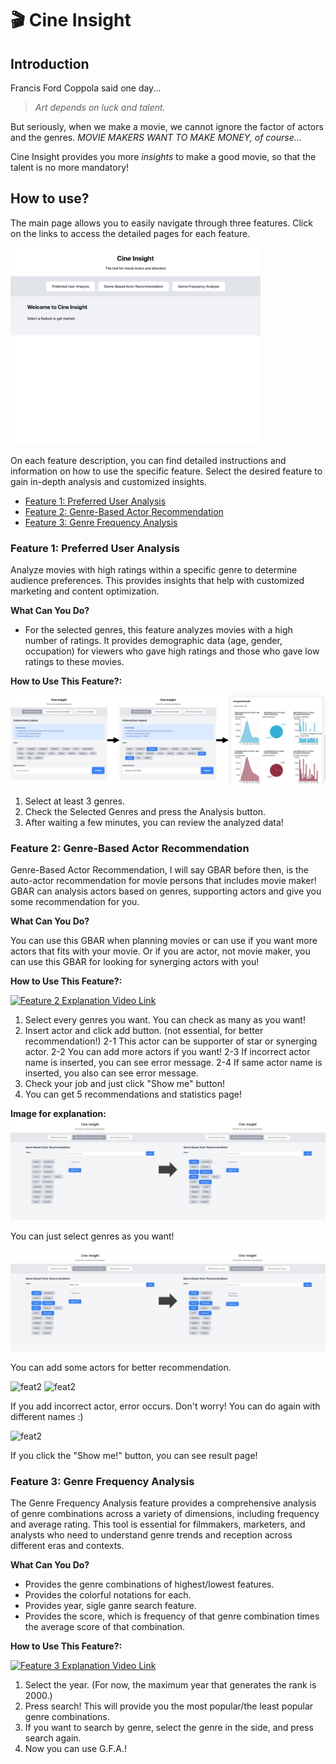 # 🎬 Cine Insight

## Introduction

Francis Ford Coppola said one day...

> _Art depends on luck and talent._

But seriously, when we make a movie, we cannot ignore the factor of actors and the genres. _MOVIE MAKERS WANT TO MAKE MONEY, of course..._

Cine Insight provides you more _insights_ to make a good movie, so that the talent is no more mandatory!

## How to use?

The main page allows you to easily navigate through three features. Click on the links to access the detailed pages for each feature.

<img src="./assets/feature_usage/main.png" width=400/>

On each feature description, you can find detailed instructions and information on how to use the specific feature. Select the desired feature to gain in-depth analysis and customized insights.

- [Feature 1: Preferred User Analysis](#feature-1-preferred-user-analysis)
- [Feature 2: Genre-Based Actor Recommendation](#feature-2-genre-based-actor-recommendation)
- [Feature 3: Genre Frequency Analysis](#feature-3-genre-frequency-analysis)

### Feature 1: Preferred User Analysis

Analyze movies with high ratings within a specific genre to determine audience preferences. This provides insights that help with customized marketing and content optimization.

**What Can You Do?**

- For the selected genres, this feature analyzes movies with a high number of ratings. It provides demographic data (age, gender, occupation) for viewers who gave high ratings and those who gave low ratings to these movies.

**How to Use This Feature?:**

![feat1](./assets/feature_usage/feat1.jpg)

1. Select at least 3 genres.
2. Check the Selected Genres and press the Analysis button.
3. After waiting a few minutes, you can review the analyzed data!

### Feature 2: Genre-Based Actor Recommendation

Genre-Based Actor Recommendation, I will say GBAR before then, is the auto-actor recommendation for movie persons that includes movie maker! GBAR can analysis actors based on genres, supporting actors and give you some recommendation for you.

**What Can You Do?**

You can use this GBAR when planning movies or can use if you want more actors that fits with your movie. Or if you are actor, not movie maker, you can use this GBAR for looking for synerging actors with you!

**How to Use This Feature?:**

[![Feature 2 Explanation Video Link](https://img.youtube.com/vi/ZJVVDZ5D5NRAbxYo/0.jpg)](https://youtu.be/F6PJlZeC8r0?si=ZJVVDZ5D5NRAbxYo)

1. Select every genres you want. You can check as many as you want!
2. Insert actor and click add button. (not essential, for better recommendation!)
   2-1 This actor can be supporter of star or synerging actor.
   2-2 You can add more actors if you want!
   2-3 If incorrect actor name is inserted, you can see error message.
   2-4 If same actor name is inserted, you also can see error message.
3. Check your job and just click "Show me" button!
4. You can get 5 recommendations and statistics page!

**Image for explanation:**
![feat2](./assets/feature_usage/gbar_example_1.JPG)

You can just select genres as you want!

![feat2](./assets/feature_usage/gbar_example_2.JPG)

You can add some actors for better recommendation.

![feat2](./assets/feature_usage/gbar_example_3.JPG)
![feat2](./assets/feature_usage/gbar_example_4.JPG)

If you add incorrect actor, error occurs.
Don't worry! You can do again with different names :)

![feat2](./assets/feature_usage/gbar_example_5.JPG)

If you click the "Show me!" button, you can see result page!

### Feature 3: Genre Frequency Analysis

The Genre Frequency Analysis feature provides a comprehensive analysis of genre combinations across a variety of dimensions, including frequency and average rating. This tool is essential for filmmakers, marketers, and analysts who need to understand genre trends and reception across different eras and contexts.

**What Can You Do?**

- Provides the genre combinations of highest/lowest features.
- Provides the colorful notations for each.
- Provides year, sigle ganre search feature.
- Provides the score, which is frequency of that genre combination times the average score of that combination.

**How to Use This Feature?:**

[![Feature 3 Explanation Video Link](https://img.youtube.com/vi/6e7AwuYhUos/0.jpg)](https://www.youtube.com/watch?v=6e7AwuYhUos)

1. Select the year. (For now, the maximum year that generates the rank is 2000.)
2. Press search! This will provide you the most popular/the least popular genre combinations.
3. If you want to search by genre, select the genre in the side, and press search again.
4. Now you can use G.F.A.!
